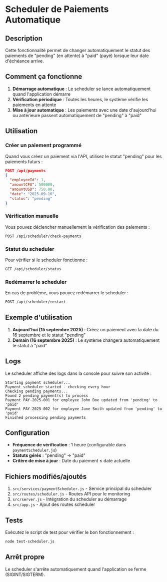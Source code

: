 # Scheduler de Paiements Automatique

## Description

Cette fonctionnalité permet de changer automatiquement le statut des paiements de "pending" (en attente) à "paid" (payé) lorsque leur date d'échéance arrive.

## Comment ça fonctionne

1. **Démarrage automatique** : Le scheduler se lance automatiquement quand l'application démarre
2. **Vérification périodique** : Toutes les heures, le système vérifie les paiements en attente
3. **Mise à jour automatique** : Les paiements avec une date d'aujourd'hui ou antérieure passent automatiquement de "pending" à "paid"

## Utilisation

### Créer un paiement programmé

Quand vous créez un paiement via l'API, utilisez le statut "pending" pour les paiements futurs :

```json
POST /api/payments
{
  "employeeId": 1,
  "amountCFA": 500000,
  "amountUSD": 750.00,
  "date": "2025-09-16",
  "status": "pending"
}
```

### Vérification manuelle

Vous pouvez déclencher manuellement la vérification des paiements :

```bash
POST /api/scheduler/check-payments
```

### Statut du scheduler

Pour vérifier si le scheduler fonctionne :

```bash
GET /api/scheduler/status
```

### Redémarrer le scheduler

En cas de problème, vous pouvez redémarrer le scheduler :

```bash
POST /api/scheduler/restart
```

## Exemple d'utilisation

1. **Aujourd'hui (15 septembre 2025)** : Créez un paiement avec la date du 16 septembre et le statut "pending"
2. **Demain (16 septembre 2025)** : Le système changera automatiquement le statut à "paid"

## Logs

Le scheduler affiche des logs dans la console pour suivre son activité :

```
Starting payment scheduler...
Payment scheduler started - checking every hour
Checking pending payments...
Found 2 pending payment(s) to process
Payment PAY-2025-001 for employee John Doe updated from 'pending' to 'paid'
Payment PAY-2025-002 for employee Jane Smith updated from 'pending' to 'paid'
Finished processing pending payments
```

## Configuration

- **Fréquence de vérification** : 1 heure (configurable dans `paymentScheduler.js`)
- **Statuts gérés** : "pending" → "paid"
- **Critère de mise à jour** : Date du paiement ≤ date actuelle

## Fichiers modifiés/ajoutés

1. `src/services/paymentScheduler.js` - Service principal du scheduler
2. `src/routes/scheduler.js` - Routes API pour le monitoring
3. `src/server.js` - Intégration du scheduler au démarrage
4. `src/app.js` - Ajout des routes scheduler

## Tests

Exécutez le script de test pour vérifier le bon fonctionnement :

```bash
node test-scheduler.js
```

## Arrêt propre

Le scheduler s'arrête automatiquement quand l'application se ferme (SIGINT/SIGTERM).

